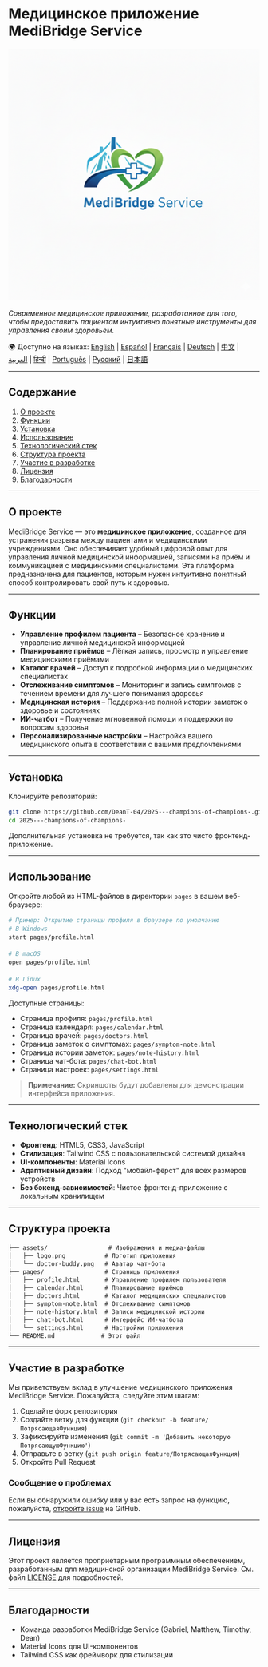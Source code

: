 # Медицинское приложение MediBridge Service

![Логотип MediBridge Service](assets/logo.png)

*Современное медицинское приложение, разработанное для того, чтобы предоставить пациентам интуитивно понятные инструменты для управления своим здоровьем.*

🌍 Доступно на языках:
[English](README.md) | [Español](README.es.md) | [Français](README.fr.md) | [Deutsch](README.de.md) | [中文](README.zh-CN.md) | [العربية](README.ar.md) | [हिन्दी](README.hi.md) | [Português](README.pt.md) | [Русский](README.ru.md) | [日本語](README.ja.md)

---

## Содержание

1. [О проекте](#о-проекте)
2. [Функции](#функции)
3. [Установка](#установка)
4. [Использование](#использование)
5. [Технологический стек](#технологический-стек)
6. [Структура проекта](#структура-проекта)
7. [Участие в разработке](#участие-в-разработке)
8. [Лицензия](#лицензия)
9. [Благодарности](#благодарности)

---

## О проекте

MediBridge Service — это **медицинское приложение**, созданное для устранения разрыва между пациентами и медицинскими учреждениями. Оно обеспечивает удобный цифровой опыт для управления личной медицинской информацией, записями на приём и коммуникацией с медицинскими специалистами. Эта платформа предназначена для пациентов, которым нужен интуитивно понятный способ контролировать свой путь к здоровью.

---

## Функции

* **Управление профилем пациента** – Безопасное хранение и управление личной медицинской информацией
* **Планирование приёмов** – Лёгкая запись, просмотр и управление медицинскими приёмами
* **Каталог врачей** – Доступ к подробной информации о медицинских специалистах
* **Отслеживание симптомов** – Мониторинг и запись симптомов с течением времени для лучшего понимания здоровья
* **Медицинская история** – Поддержание полной истории заметок о здоровье и состояниях
* **ИИ-чатбот** – Получение мгновенной помощи и поддержки по вопросам здоровья
* **Персонализированные настройки** – Настройка вашего медицинского опыта в соответствии с вашими предпочтениями

---

## Установка

Клонируйте репозиторий:

```bash
git clone https://github.com/DeanT-04/2025---champions-of-champions-.git
cd 2025---champions-of-champions-
```

Дополнительная установка не требуется, так как это чисто фронтенд-приложение.

---

## Использование

Откройте любой из HTML-файлов в директории `pages` в вашем веб-браузере:

```bash
# Пример: Открытие страницы профиля в браузере по умолчанию
# В Windows
start pages/profile.html

# В macOS
open pages/profile.html

# В Linux
xdg-open pages/profile.html
```

Доступные страницы:
- Страница профиля: `pages/profile.html`
- Страница календаря: `pages/calendar.html`
- Страница врачей: `pages/doctors.html`
- Страница заметок о симптомах: `pages/symptom-note.html`
- Страница истории заметок: `pages/note-history.html`
- Страница чат-бота: `pages/chat-bot.html`
- Страница настроек: `pages/settings.html`

> **Примечание:** Скриншоты будут добавлены для демонстрации интерфейса приложения.

---

## Технологический стек

- **Фронтенд**: HTML5, CSS3, JavaScript
- **Стилизация**: Tailwind CSS с пользовательской системой дизайна
- **UI-компоненты**: Material Icons
- **Адаптивный дизайн**: Подход "мобайл-фёрст" для всех размеров устройств
- **Без бэкенд-зависимостей**: Чистое фронтенд-приложение с локальным хранилищем

---

## Структура проекта

```
├── assets/                 # Изображения и медиа-файлы
│   ├── logo.png           # Логотип приложения
│   └── doctor-buddy.png   # Аватар чат-бота
├── pages/                 # Страницы приложения
│   ├── profile.html       # Управление профилем пользователя
│   ├── calendar.html      # Планирование приёмов
│   ├── doctors.html       # Каталог медицинских специалистов
│   ├── symptom-note.html  # Отслеживание симптомов
│   ├── note-history.html  # Записи медицинской истории
│   ├── chat-bot.html      # Интерфейс ИИ-чатбота
│   └── settings.html      # Настройки приложения
└── README.md             # Этот файл
```

---

## Участие в разработке

Мы приветствуем вклад в улучшение медицинского приложения MediBridge Service. Пожалуйста, следуйте этим шагам:

1. Сделайте форк репозитория
2. Создайте ветку для функции (`git checkout -b feature/ПотрясающаяФункция`)
3. Зафиксируйте изменения (`git commit -m 'Добавить некоторую ПотрясающуюФункцию'`)
4. Отправьте в ветку (`git push origin feature/ПотрясающаяФункция`)
5. Откройте Pull Request

### Сообщение о проблемах

Если вы обнаружили ошибку или у вас есть запрос на функцию, пожалуйста, [откройте issue](https://github.com/DeanT-04/2025---champions-of-champions-/issues) на GitHub.

---

## Лицензия

Этот проект является проприетарным программным обеспечением, разработанным для медицинской организации MediBridge Service.
См. файл [LICENSE](LICENSE) для подробностей.

---

## Благодарности

* Команда разработки MediBridge Service (Gabriel, Matthew, Timothy, Dean)
* Material Icons для UI-компонентов
* Tailwind CSS как фреймворк для стилизации